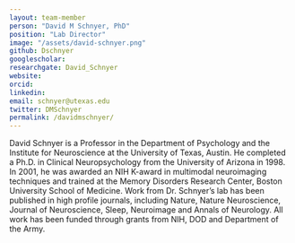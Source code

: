 ```yaml
---
layout: team-member
person: "David M Schnyer, PhD"
position: "Lab Director"
image: "/assets/david-schnyer.png"
github: Dschnyer
googlescholar: 
researchgate: David_Schnyer
website: 
orcid: 
linkedin:
email: schnyer@utexas.edu
twitter: DMSchnyer
permalink: /davidmschnyer/
---
```


David Schnyer is a Professor in the Department of Psychology and the Institute for Neuroscience at the University of Texas, Austin. He completed a Ph.D. in Clinical Neuropsychology from the University of Arizona in 1998. In 2001, he was awarded an NIH K-award in multimodal neuroimaging techniques and trained at the Memory Disorders Research Center, Boston University School of Medicine. Work from Dr. Schnyer’s lab has been published in high profile journals, including Nature, Nature Neuroscience, Journal of Neuroscience, Sleep, Neuroimage and Annals of Neurology. All work has been funded through grants from NIH, DOD and Department of the Army.